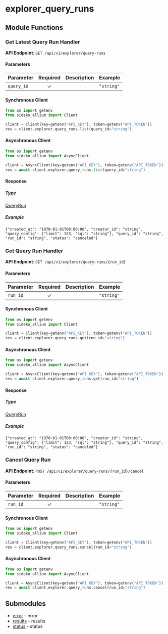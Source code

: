# explorer_query_runs

## Module Functions
### Get Latest Query Run Handler <a name="list"></a>



**API Endpoint**: `GET /api/v1/explorer/query-runs`

#### Parameters

| Parameter | Required | Description | Example |
|-----------|:--------:|-------------|--------|
| `query_id` | ✓ |  | `"string"` |

#### Synchronous Client

```python
from os import getenv
from sideko_allium import Client

client = Client(key=getenv("API_KEY"), token=getenv("API_TOKEN"))
res = client.explorer.query_runs.list(query_id="string")

```

#### Asynchronous Client

```python
from os import getenv
from sideko_allium import AsyncClient

client = AsyncClient(key=getenv("API_KEY"), token=getenv("API_TOKEN"))
res = await client.explorer.query_runs.list(query_id="string")

```

#### Response

##### Type
[QueryRun](/sideko_allium/types/models/query_run.py)

##### Example
`{"created_at": "1970-01-01T00:00:00", "creator_id": "string", "query_config": {"limit": 123, "sql": "string"}, "query_id": "string", "run_id": "string", "status": "canceled"}`

### Get Query Run Handler <a name="get"></a>



**API Endpoint**: `GET /api/v1/explorer/query-runs/{run_id}`

#### Parameters

| Parameter | Required | Description | Example |
|-----------|:--------:|-------------|--------|
| `run_id` | ✓ |  | `"string"` |

#### Synchronous Client

```python
from os import getenv
from sideko_allium import Client

client = Client(key=getenv("API_KEY"), token=getenv("API_TOKEN"))
res = client.explorer.query_runs.get(run_id="string")

```

#### Asynchronous Client

```python
from os import getenv
from sideko_allium import AsyncClient

client = AsyncClient(key=getenv("API_KEY"), token=getenv("API_TOKEN"))
res = await client.explorer.query_runs.get(run_id="string")

```

#### Response

##### Type
[QueryRun](/sideko_allium/types/models/query_run.py)

##### Example
`{"created_at": "1970-01-01T00:00:00", "creator_id": "string", "query_config": {"limit": 123, "sql": "string"}, "query_id": "string", "run_id": "string", "status": "canceled"}`

### Cancel Query Run <a name="cancel"></a>



**API Endpoint**: `POST /api/v1/explorer/query-runs/{run_id}/cancel`

#### Parameters

| Parameter | Required | Description | Example |
|-----------|:--------:|-------------|--------|
| `run_id` | ✓ |  | `"string"` |

#### Synchronous Client

```python
from os import getenv
from sideko_allium import Client

client = Client(key=getenv("API_KEY"), token=getenv("API_TOKEN"))
res = client.explorer.query_runs.cancel(run_id="string")

```

#### Asynchronous Client

```python
from os import getenv
from sideko_allium import AsyncClient

client = AsyncClient(key=getenv("API_KEY"), token=getenv("API_TOKEN"))
res = await client.explorer.query_runs.cancel(run_id="string")

```
<!-- CUSTOM DOCS START -->

<!-- CUSTOM DOCS END -->

## Submodules
- [error](error/README.md) - error
- [results](results/README.md) - results
- [status](status/README.md) - status

